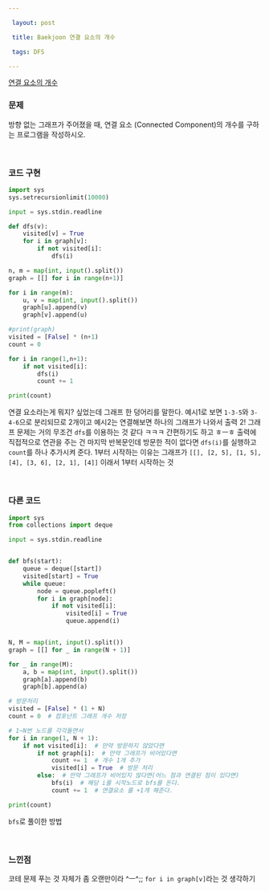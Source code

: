 ```yaml
---

 layout: post

 title: Baekjoon 연결 요소의 개수

 tags: DFS

---
```


[연결 요소의 개수](https://www.acmicpc.net/problem/11724)

### 문제

방향 없는 그래프가 주어졌을 때, 연결 요소 (Connected Component)의 개수를 구하는 프로그램을 작성하시오.

<br/>

### 코드 구현

```python
import sys
sys.setrecursionlimit(10000)

input = sys.stdin.readline

def dfs(v):
    visited[v] = True
    for i in graph[v]:
        if not visited[i]:
            dfs(i)

n, m = map(int, input().split())
graph = [[] for i in range(n+1)]

for i in range(m):
    u, v = map(int, input().split())
    graph[u].append(v)
    graph[v].append(u)

#print(graph)
visited = [False] * (n+1)
count = 0

for i in range(1,n+1):
    if not visited[i]:
        dfs(i)
        count += 1

print(count)
```

연결 요소라는게 뭐지? 싶었는데 그래프 한 덩어리를 말한다. 예시1로 보면 `1-3-5`와 `3-4-6`으로 분리되므로 2개이고 예시2는 연결해보면 하나의 그래프가 나와서 출력 2! 그래프 문제는 거의 무조건 `dfs`를 이용하는 것 같다 ㅋㅋㅋ 간편하기도 하고 ㅎㅡㅎ 출력에 직접적으로 연관을 주는 건 마지막 반복문인데 방문한 적이 없다면 `dfs(i)`를 실행하고 `count`를 하나 추가시켜 준다. 1부터 시작하는 이유는 그래프가 `[[], [2, 5], [1, 5], [4], [3, 6], [2, 1], [4]]` 이래서 1부터 시작하는 것

<br/>

### 다른 코드

```python
import sys
from collections import deque

input = sys.stdin.readline


def bfs(start):
    queue = deque([start])
    visited[start] = True
    while queue:
        node = queue.popleft()
        for i in graph[node]:
            if not visited[i]:
                visited[i] = True
                queue.append(i)


N, M = map(int, input().split())
graph = [[] for _ in range(N + 1)]

for _ in range(M):
    a, b = map(int, input().split())
    graph[a].append(b)
    graph[b].append(a)

# 방문처리
visited = [False] * (1 + N)
count = 0  # 컴포넌트 그래프 개수 저장

# 1~N번 노드를 각각돌면서
for i in range(1, N + 1):
    if not visited[i]:  # 만약 방문하지 않았다면
        if not graph[i]:  # 만약 그래프가 비어있다면
            count += 1  # 개수 1개 추가
            visited[i] = True  # 방문 처리
        else:  # 만약 그래프가 비어있지 않다면(어느 점과 연결된 점이 있다면)
            bfs(i)  # 해당 i를 시작노드로 bfs를 돈다.
            count += 1  # 연결요소 를 +1개 해준다.

print(count)
```

`bfs`로 풀이한 방법

<br>

### 느낀점

코테 문제 푸는 것 자체가 좀 오랜만이라 ^ㅡ^;; `for i in graph[v]`라는 것 생각하기


